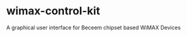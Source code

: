 wimax-control-kit
=================

A graphical user interface for Beceem chipset based WiMAX Devices